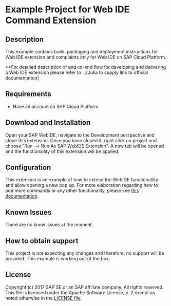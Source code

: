 # Example Project for Web IDE Command Extension 

## Description

This example contains build, packaging and deployment instructions for Web IDE extension and complaints only for Web IDE on SAP Cloud Platform.

**For detailed description of end-to-end flow for developing and delivering a Web IDE extension please refer to ...[Julia to supply link to official documentation]


## Requirements

* Have an account on SAP Cloud Platform

## Download and Installation

Open your SAP WebIDE, navigate to the Development perspective and clone this extension. Once you have cloned it, right click on project and choose "Run --> Run As SAP WebIDE Extension".
A new tab will be opened and the functionallity of this extension will be applied.

## Configuration

This extension is an example of how to extend the WebIDE functionallity and allow opening a new pop up. For more elaboration regarding how to add more commands or any other functionality, please see [this documentation](https://sdk-sapwebide.dispatcher.hana.ondemand.com/index.html#/topic/4a5a02764ba445cc95fafbbed3235d6e).

## Known Issues

There are no know issues at the moment.

## How to obtain support

This project is not expecting any changes and therefore, no support will be provided. This example is working out of the box.

## License

Copyright (c) 2017 SAP SE or an SAP affiliate company. All rights reserved.
This file is licensed under the Apache Software License, v. 2 except as noted otherwise in the [LICENSE file](./LICENSE).
